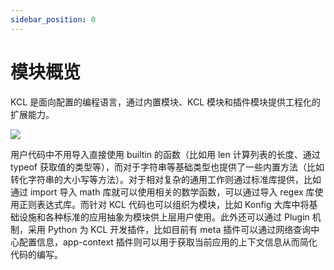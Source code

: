 ```yaml
---
sidebar_position: 0
---
```


# 模块概览

KCL 是面向配置的编程语言，通过内置模块、KCL 模块和插件模块提供工程化的扩展能力。

![](/img/docs/reference/lang/model/kcl-module.png)

用户代码中不用导入直接使用 builtin 的函数（比如用 len 计算列表的长度、通过 typeof 获取值的类型等），而对于字符串等基础类型也提供了一些内置方法（比如转化字符串的大小写等方法）。对于相对复杂的通用工作则通过标准库提供，比如通过 import 导入 math 库就可以使用相关的数学函数，可以通过导入 regex 库使用正则表达式库。而针对 KCL 代码也可以组织为模块，比如 Konfig 大库中将基础设施和各种标准的应用抽象为模块供上层用户使用。此外还可以通过 Plugin 机制，采用 Python 为 KCL 开发插件，比如目前有 meta 插件可以通过网络查询中心配置信息，app-context 插件则可以用于获取当前应用的上下文信息从而简化代码的编写。
